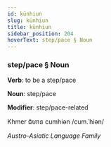 ```yaml
---
id: künhiun
slug: künhiun
title: künhiun
sidebar_position: 204
hoverText: step/pace § Noun
---
```


### step/pace § Noun

**Verb**: to be a step/pace

**Noun**: step/pace

**Modifier**: step/pace-related

Khmer ជំហាន cumhiən /cum.ˈhiən/

*Austro-Asiatic Language Family*